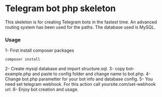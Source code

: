 # Telegram bot php skeleton

This skeleton is for creating Telegram bots in the fastest time. An advanced routing system has been used for the paths. The database used is MySQL.

### Usage
1- First install composer packages
```php
composer install
```
2- Create mysql database and import structure.sql.
3- copy bot-example.php and paste to config folder and change name to bot.php.
4- Change bot.php parametter for your bot info and database config.
5- You need set telegram webhook. For this action call yoursite.com/set-webhook url.
6- Enjoy bot creation and usage.